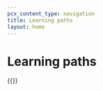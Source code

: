 ```yaml
---
pcx_content_type: navigation
title: Learning paths
layout: home
---
```


# Learning paths

{{<directory-listing>}}